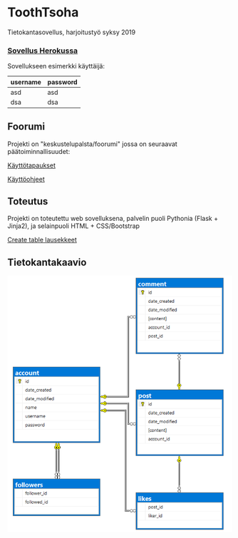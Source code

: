 # ToothTsoha
Tietokantasovellus, harjoitustyö syksy 2019

### [Sovellus Herokussa](https://tsohafoorumi.herokuapp.com/)

Sovellukseen esimerkki käyttäijä:

| username | password |
|----------|----------|
| asd      | asd      |  
| dsa      | dsa      | 

## Foorumi

Projekti on "keskustelupalsta/foorumi" jossa on seuraavat päätoiminnallisuudet:

[Käyttötapaukset](documentation/UserStories.md)

[Käyttöohjeet](documentation/Instructions.md)

## Toteutus

Projekti on toteutettu web sovelluksena, palvelin puoli Pythonia (Flask + Jinja2), ja selainpuoli HTML + CSS/Bootstrap

[Create table lausekkeet](documentation/Createtables.md)

## Tietokantakaavio

![alt text](documentation/images/Tables.PNG)
